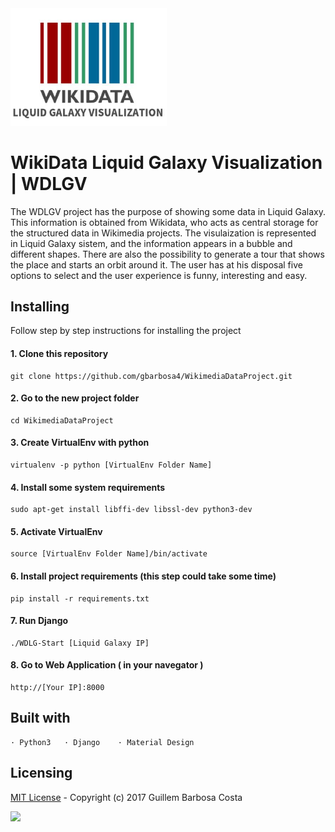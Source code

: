 <img src="https://github.com/LiquidGalaxyLAB/WikimediaDataProject/blob/master/static/img/logos/logo_WDLGV.png" width="250">

# WikiData Liquid Galaxy Visualization | WDLGV

The WDLGV project has the purpose of showing some data in Liquid Galaxy. This information is obtained from Wikidata, who acts as central storage for the structured data in Wikimedia projects.
The visulaization is represented in Liquid Galaxy sistem, and the information appears in a bubble and different shapes. There are also the possibility to generate a tour that shows the place and starts an orbit around it. 
The user has at his disposal five options to select and the user experience is funny, interesting and easy.

##  Installing

Follow step by step instructions for installing the project

#### 1. Clone this repository
  
    git clone https://github.com/gbarbosa4/WikimediaDataProject.git
    
#### 2. Go to the new project folder
  
    cd WikimediaDataProject

#### 3. Create VirtualEnv with python

    virtualenv -p python [VirtualEnv Folder Name]

#### 4. Install some system requirements

    sudo apt-get install libffi-dev libssl-dev python3-dev
    
#### 5. Activate VirtualEnv

    source [VirtualEnv Folder Name]/bin/activate

#### 6. Install project requirements (this step could take some time)

    pip install -r requirements.txt

#### 7. Run Django

    ./WDLG-Start [Liquid Galaxy IP]

#### 8. Go to Web Application ( in your navegator )

    http://[Your IP]:8000


##  Built with

    · Python3   · Django    · Material Design


## Licensing

[MIT License](../master/LICENSE) - Copyright (c) 2017 Guillem Barbosa Costa
     
<img src="https://github.com/gbarbosa4/WikimediaDataProject/blob/master/static/img/google_summer_code.jpg" height="100">
